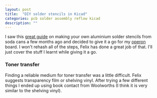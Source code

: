 ```yaml
---
layout: post
title:  "DIY solder stencils in Kicad"
categories: pcb solder assembly reflow kicad
description: ""
---
```


I saw this [great guide][low power stencils] on making your own aluminium solder stencils from soda cans a few months ago and decided to give it a go for my [operon][operon] board. I won't rehash all of the steps, Felix has done a great job of that. I'll just cover the stuff I learnt while giving it a go.

<!--excerpt-->

### Toner transfer
Finding a reliable medium for toner transfer was a little difficult. Felix suggests transparency film or shelving vinyl. After trying a few different things I ended up using book contact from Woolworths (I think it is very similar to the shelving vinyl).

[low power stencils]:    http://lowpowerlab.com/blog/2013/02/11/diy-smd-metal-stencils-the-definitive-tutorial/
[operon]:   http://operon.bharr.is
[edalm]:    https://github.com/bharrisau/edalm
[stencil guide]: https://github.com/bharrisau/spacer_board
[stencil8]: http://www.hoektronics.com/2012/10/27/super-simple-smt-stencil8/